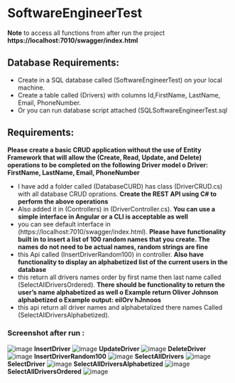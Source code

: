 # SoftwareEngineerTest

**Note** to access all functions from after run the project
         **https://localhost:7010/swagger/index.html**

## Database Requirements:
  - Create in a SQL database called (SoftwareEngineerTest) on your local machine.
  - Create a table called (Drivers) with columns Id,FirstName, LastName, Email, PhoneNumber.
  - Or you can run database script attached (SQLSoftwareEngineerTest.sql

## Requirements:
**Please create a basic CRUD application without the use of Entity Framework that will allow the
(Create, Read, Update, and Delete) operations to be completed on the following Driver model
o Driver: FirstName, LastName, Email, PhoneNumber**
- I have add a folder called (DatabaseCURD) has class (DriverCRUD.cs) with all database CRUD oprations.
**Create the REST API using C# to perform the above operations**
- Also added it in (Controllers) in (DriverController.cs).
**You can use a simple interface in Angular or a CLI is acceptable as well**
- you can see default interface in (https://localhost:7010/swagger/index.html).
**Please have functionality built in to insert a list of 100 random names that you create. The
names do not need to be actual names, random strings are fine**
- this Api called (InsertDriverRandom100) in controller.
**Also have functionality to display an alphabetized list of the current users in the database**
- this return all drivers names order by first name then last name called (SelectAllDriversOrdered).
**There should be functionality to return the user’s name alphabetized as well
o Example return Oliver Johnson alphabetized
o Example output: eilOrv hJnnoos**
- this api return all driver names and alphabetalized there names Called (SelectAllDriversAlphabetized).

### Screenshot after run :
![image](https://user-images.githubusercontent.com/108579670/236068560-d395e5c8-7d9b-4033-b34b-994c1871a105.png)
**InsertDriver**
![image](https://user-images.githubusercontent.com/108579670/236068782-774c659e-8f35-46aa-aeea-f7241ba16294.png)
**UpdateDriver**
![image](https://user-images.githubusercontent.com/108579670/236070771-f2e29524-9cac-4396-8c0a-20e6fbffb880.png)
**DeleteDriver**
![image](https://user-images.githubusercontent.com/108579670/236071037-e1dc490b-f780-40cb-8e59-861bbec5eb99.png)
**InsertDriverRandom100**
![image](https://user-images.githubusercontent.com/108579670/236071263-c0e677f4-ba44-4a5d-8349-fb69247380cb.png)
**SelectAllDrivers**
![image](https://user-images.githubusercontent.com/108579670/236071418-f6fd166f-b5bc-4514-9578-e8b8cc51d674.png)
**SelectDriver**
![image](https://user-images.githubusercontent.com/108579670/236071614-e0e37fc8-52e8-4651-b044-28a90a091acf.png)
**SelectAllDriversAlphabetized**
![image](https://user-images.githubusercontent.com/108579670/236071778-9a9ee360-60ab-440f-aa73-7d402620bdd9.png)
**SelectAllDriversOrdered**
![image](https://user-images.githubusercontent.com/108579670/236071903-cf670cfc-3547-4be7-870a-445bb28928a1.png)







